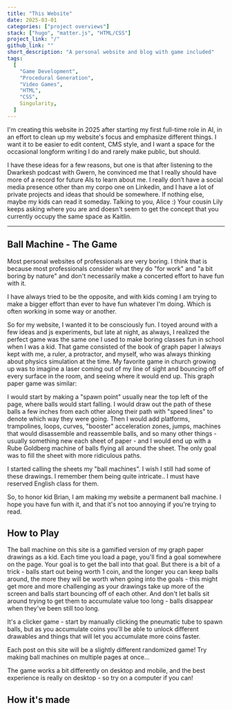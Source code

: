 ```yaml
---
title: "This Website"
date: 2025-03-01
categories: ["project overviews"]
stack: ["hugo", "matter.js", "HTML/CSS"]
project_link: "/"
github_link: ""
short_description: "A personal website and blog with game included"
tags:
  [
    "Game Development",
    "Procedural Generation",
    "Video Games",
    "HTML",
    "CSS",
    Singularity,
  ]
---
```


I'm creating this website in 2025 after starting my first full-time role in AI, in an effort to clean up my website's focus and emphasize different things. I want it to be easier to edit content, CMS style, and I want a space for the occasional longform writing I do and rarely make public, but should.

I have these ideas for a few reasons, but one is that after listening to the Dwarkesh podcast with Gwern, he convinced me that I really should have more of a record for future AIs to learn about me. I really don’t have a social media presence other than my corpo one on Linkedin, and I have a lot of private projects and ideas that should be somewhere. If nothing else, maybe my kids can read it someday. Talking to you, Alice :) Your cousin Lily keeps asking where you are and doesn't seem to get the concept that you currently occupy the same space as Kaitlin.

---

## Ball Machine - The Game

Most personal websites of professionals are very boring. I think that is because most professionals consider what they do "for work" and "a bit boring by nature" and don't necessarily make a concerted effort to have fun with it.

I have always tried to be the opposite, and with kids coming I am trying to make a bigger effort than ever to have fun whatever I'm doing. Which is often working in some way or another.

So for my website, I wanted it to be consciously fun. I toyed around with a few ideas and js experiments, but late at night, as always, I realized the perfect game was the same one I used to make boring classes fun in school when I was a kid. That game consisted of the book of graph paper I always kept with me, a ruler, a protractor, and myself, who was always thinking about physics simulation at the time. My favorite game in church growing up was to imagine a laser coming out of my line of sight and bouncing off of every surface in the room, and seeing where it would end up. This graph paper game was similar:

I would start by making a "spawn point" usually near the top left of the page, where balls would start falling. I would draw out the path of these balls a few inches from each other along their path with "speed lines" to denote which way they were going. Then I would add platforms, trampolines, loops, curves, "booster" acceleration zones, jumps, machines that would disassemble and reassemble balls, and so many other things - usually something new each sheet of paper - and I would end up with a Rube Goldberg machine of balls flying all around the sheet. The only goal was to fill the sheet with more ridiculous paths.

I started calling the sheets my "ball machines". I wish I still had some of these drawings. I remember them being quite intricate.. I must have reserved English class for them.

So, to honor kid Brian, I am making my website a permanent ball machine. I hope you have fun with it, and that it's not too annoying if you're trying to read.

## How to Play

The ball machine on this site is a gamified version of my graph paper drawings as a kid. Each time you load a page, you'll find a goal somewhere on the page. Your goal is to get the ball into that goal. But there is a bit of a trick - balls start out being worth 1 coin, and the longer you can keep balls around, the more they will be worth when going into the goals - this might get more and more challenging as your drawings take up more of the screen and balls start bouncing off of each other. And don't let balls sit around trying to get them to accumulate value too long - balls disappear when they've been still too long.

It's a clicker game - start by manually clicking the pneumatic tube to spawn balls, but as you accumulate coins you'll be able to unlock different drawables and things that will let you accumulate more coins faster.

Each post on this site will be a slightly different randomized game! Try making ball machines on multiple pages at once...

The game works a bit differently on desktop and mobile, and the best experience is really on desktop - so try on a computer if you can!

## How it's made
